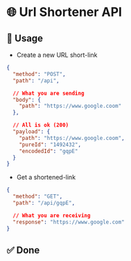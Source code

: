# 🌐 Url Shortener API

## 🚀 Usage

- Create a new URL short-link

```json
{
  "method": "POST",
  "path": "/api",

  // What you are sending
  "body": {
    "path": "https://www.google.coom"
  },

  // All is ok (200)
  "payload": {
    "path": "https://www.google.coom",
    "pureId": "1492432",
    "encodedId": "gqpE"
  }
}
```

- Get a shortened-link

```json
{
  "method": "GET",
  "path": "/api/gqpE",

  // What you are receiving
  "response": "https://www.google.com"
}
```

## ✅ Done
